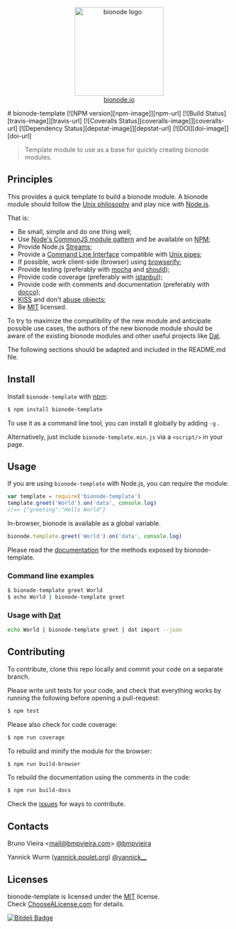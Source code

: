 <p align="center">
  <a href="http://bionode.io">
    <img height="200" width="200" title="bionode" alt="bionode logo" src="https://rawgithub.com/bionode/bionode/master/docs/bionode-logo.min.svg"/>
  </a>
  <br/>
  <a href="http://bionode.io/">bionode.io</a>
</p>
# bionode-template [![NPM version][npm-image]][npm-url] [![Build Status][travis-image]][travis-url] [![Coveralls Status][coveralls-image]][coveralls-url] [![Dependency Status][depstat-image]][depstat-url] [![DOI][doi-image]][doi-url]


> Template module to use as a base for quickly creating bionode modules.

Principles
----------
This provides a quick template to build a bionode module. A bionode module should follow the [Unix philosophy](http://en.wikipedia.org/wiki/Unix_philosophy) and play nice with [Node.js](http://nodejs.org).

That is:

* Be small, simple and do one thing well;
* Use [Node's CommonJS module pattern](http://nodejs.org/docs/latest/api/modules.html) and be available on [NPM](http://npmjs.org);
* Provide Node.js [Streams](http://nodejs.org/api/stream.html);
* Provide a [Command Line Interface](http://en.wikipedia.org/wiki/Command-line_interface) compatible with [Unix pipes](http://en.wikipedia.org/wiki/Pipeline_%28Unix%29);
* If possible, work client-side (browser) using [browserify](https://github.com/substack/node-browserify);
* Provide testing (preferably with [mocha](https://github.com/visionmedia/mocha) and [should](https://github.com/visionmedia/should.js));
* Provide code coverage (preferably with [istanbul](https://github.com/gotwarlost/istanbul));
* Provide code with comments and documentation (preferably with [docco](https://github.com/jashkenas/docco));
* [KISS](http://en.wikipedia.org/wiki/KISS_principle) and don't [abuse objects](http://timruffles.github.io/you-probably-dont-want-an-object);
* Be [MIT](http://choosealicense.com/licenses/mit/) licensed.

To try to maximize the compatibility of the new module and anticipate possible use cases, the authors of the new bionode module should be aware of the existing bionode modules and other useful projects like [Dat](http://github.com/maxogden/dat).

The following sections should be adapted and included in the README.md file.

Install
-------

Install ```bionode-template``` with [npm](//npmjs.org):

```sh
$ npm install bionode-template
```
To use it as a command line tool, you can install it globally by adding ```-g``` .

Alternatively, just include `bionode-template.min.js` via a `<script/>` in your page.

Usage
-----

If you are using ```bionode-template``` with Node.js, you can require the module:

```js
var template = require('bionode-template')
template.greet('World').on('data', console.log)
//=> {"greeting":"Hello World"}
```

In-browser, bionode is available as a global variable.
```js
bionode.template.greet('World').on('data', console.log)
```

Please read the [documentation](http://rawgit.com/bionode/bionode-template/master/docs/bionode-template.html) for the methods exposed by bionode-template.

### Command line examples
```sh
$ bionode-template greet World
$ echo World | bionode-template greet
```

### Usage with [Dat](http://dat-data.com)
```sh
echo World | bionode-template greet | dat import --json
```

Contributing
------------

To contribute, clone this repo locally and commit your code on a separate branch.

Please write unit tests for your code, and check that everything works by running the following before opening a pull-request:

```sh
$ npm test
```

Please also check for code coverage:

```sh
$ npm run coverage
```

To rebuild and minify the module for the browser:

```sh
$ npm run build-browser
```

To rebuild the documentation using the comments in the code:

```sh
$ npm run build-docs
```
Check the [issues](http://github.com/bionode/bionode-template/issues) for ways to contribute.

Contacts
--------
Bruno Vieira <[mail@bmpvieira.com](mailto:mail@bmpvieira.com)> [@bmpvieira](//twitter.com/bmpvieira)

Yannick Wurm ([yannick.poulet.org](http://yannick.poulet.org)) [@yannick__](//twitter.com/yannick__)

Licenses
--------

bionode-template is licensed under the [MIT](https://raw.github.com/bionode/bionode-template/master/LICENSE) license.  
Check [ChooseALicense.com](http://choosealicense.com/licenses/mit) for details.

[npm-url]: http://npmjs.org/package/bionode-template
[npm-image]: http://badge.fury.io/js/bionode-template.png
[travis-url]: http://travis-ci.org/bionode/bionode-template
[travis-image]: http://travis-ci.org/bionode/bionode-template.png?branch=master
[coveralls-url]: http://coveralls.io/r/bionode/bionode-template
[coveralls-image]: http://coveralls.io/repos/bionode/bionode-template/badge.png
[depstat-url]: http://david-dm.org/bionode/bionode-template
[depstat-image]: http://david-dm.org/bionode/bionode-template.png
[doi-url]: http://dx.doi.org/10.5281/zenodo.10853
[doi-image]: https://zenodo.org/badge/3959/bionode/bionode-template.png

[![Bitdeli Badge](http://d2weczhvl823v0.cloudfront.net/bionode/bionode-template/trend.png)](https://bitdeli.com/free "Bitdeli Badge")
